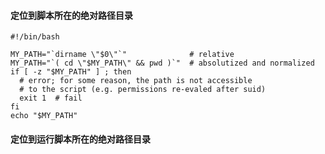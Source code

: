 #### 定位到脚本所在的绝对路径目录  
```
#!/bin/bash

MY_PATH="`dirname \"$0\"`"              # relative
MY_PATH="`( cd \"$MY_PATH\" && pwd )`"  # absolutized and normalized
if [ -z "$MY_PATH" ] ; then
  # error; for some reason, the path is not accessible
  # to the script (e.g. permissions re-evaled after suid)
  exit 1  # fail
fi
echo "$MY_PATH"
```

#### 定位到运行脚本所在的绝对路径目录  
